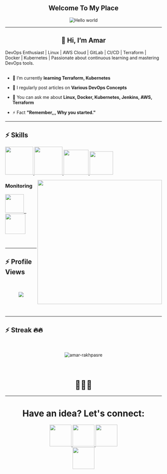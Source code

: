 <p align="center">
<h2 align="center"> 
Welcome To My Place 
</h2></p>

<p align="center"> 
<img src="https://raw.githubusercontent.com/sagar-viradiya/sagar-viradiya/master/resources/banner.png" alt="Hello world">

<hr>
<h2 align="center">👋 Hi, I’m Amar</h2>
DevOps Enthusiast | Linux | AWS Cloud | GitLab | CI/CD | Terraform | Docker | Kubernetes | Passionate about continuous learning and mastering DevOps tools.

<br>
<br>

- 🔭 I’m currently **learning Terraform, Kubernetes**
- 📝 I regularly post articles on **Various DevOps Concepts**

- 💬 You can ask me about **Linux, Docker, Kubernetes, Jenkins, AWS, Terraform**

- ⚡ Fact **"Remember,,, Why you started."**

<hr>
<!-- <img align='right' src="https://media.giphy.com/media/jRf5fsn8G6YaogAWxn/giphy.gif" width="300"> -->

## :zap: Skills
<a href="https://www.linux.org/" target="_blank">
  <img src="https://www.vectorlogo.zone/logos/linux/linux-icon.svg"  height="90" />
</a>
<a href="https://aws.amazon.com/" target="_blank">
  <img src="https://www.vectorlogo.zone/logos/amazon_aws/amazon_aws-icon.svg"  height="90" />
</a>
<a href="https://www.docker.com/" target="_blank">
  <img src="https://raw.githubusercontent.com/itsksaurabh/itsksaurabh/master/assets/docker.gif"  height="80" /> 
</a>
<a href="https://kubernetes.io/" target="_blank">
  <img src="https://raw.githubusercontent.com/itsksaurabh/itsksaurabh/master/assets/k8s.gif"  height="75" />
</a>
<!-- <a href="https://docs.gitlab.com/ee/ci/" target="_blank"> 
  <img src="https://raw.githubusercontent.com/itsksaurabh/itsksaurabh/master/assets/cicd.gif"  height="65" />
</a>
<a href="https://www.terraform.io/" target="_blank">
  <img src="https://raw.githubusercontent.com/itsksaurabh/itsksaurabh/master/assets/terraform.gif" width="120" />
</a>
<a href="https://www.jenkins.io/" target="_blank">
  <img src="https://raw.githubusercontent.com/DARK-art108/ItsRitesh/master/assets/ll.png" height="90" />
</a>
<a href="https://www.ansible.com/" target="_blank">
  <img src="https://www.vectorlogo.zone/logos/ansible/ansible-icon.svg"  height="90" />
</a> -->
<!-- <a href="https://pages.github.com/" target="_blank">
  <img src="https://media.giphy.com/media/kH1DBkPNyZPOk0BxrM/giphy.gif" width="90" />
</a>
<a href="https://code.visualstudio.com/" target="_blank">
  <img src="https://i.giphy.com/media/IdyAQJVN2kVPNUrojM/200.webp"  height="80" /> 
</a> -->

<p><img align="right" height="400" src="https://raw.githubusercontent.com/Adam-pw/Adam-pw/main/animation_500_kxa883sd.gif"></p>



### Monitoring
  
<p float="left">
<a href="https://grafana.com/" target="_blank">
  <img src="https://raw.githubusercontent.com/itsksaurabh/itsksaurabh/master/assets/grafana.gif" height="60" />&nbsp;&nbsp;
</a>
<a href="https://prometheus.io/" target="_blank">
  <img src="https://raw.githubusercontent.com/itsksaurabh/itsksaurabh/master/assets/prometheus.gif" height="65" />
</a>
</p>
  
<br>

<hr>

## :zap: Profile Views
<p align="center"> 
  <br>
  <br>
  <img src="https://profile-counter.glitch.me/amar-rakhpasre/count.svg" />
</p>
<br >
<br />
<hr>

## :zap: Streak 🔥🔥
<p align="center">
  <br>
  <br>
  <img align="center" src="https://github-readme-streak-stats.herokuapp.com/?user=amar-rakhpasre&&theme=radical&line_height=27&v=5" alt="amar-rakhpasre"></p>
<br>
<h1 align="center">🧋🧋🧋</h1>
<hr>

<h1 align="center">Have an idea? Let's connect:</h1>

<div align="center" gap="20px">
<a href="https://www.linkedin.com/in/amar-rakhpasre/">
<img width="70px" src="https://img.shields.io/badge/-%2312100E.svg?&logo=linkedin&logoColor=white" />
</a>

<a href="https://medium.com/@amar-rakhpasre">
<img  width="70px" src="https://img.shields.io/badge/-%2312100E.svg?&logo=medium&logoColor=white" />
</a>

<a href="https://github.com/amar-rakhpasre">
<img  width="70px" src="https://img.shields.io/badge/-%2312100E.svg?&logo=github&logoColor=white" />
</a>
</div>

<div align="center" gap="20px">
<a href="https://twitter.com/amar-rakhpasre">
<img  width="70px" src="https://img.shields.io/badge/-%2312100E.svg?&logo=twitter&logoColor=white" />
</a>
</div>
